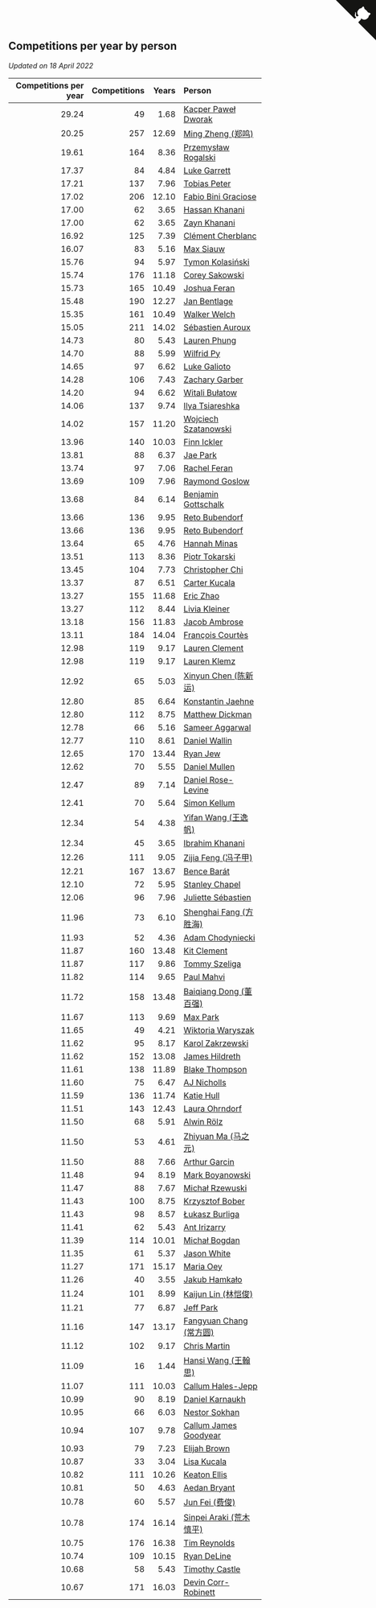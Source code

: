 ## Competitions per year by person

*Updated on 18 April 2022*

| Competitions per year | Competitions | Years | Person |
| ---: | ---: | ---: | :--- |
| 29.24 | 49 | 1.68 | [Kacper Paweł Dworak](https://www.worldcubeassociation.org/persons/2020DWOR01) |
| 20.25 | 257 | 12.69 | [Ming Zheng (郑鸣)](https://www.worldcubeassociation.org/persons/2009ZHEN11) |
| 19.61 | 164 | 8.36 | [Przemysław Rogalski](https://www.worldcubeassociation.org/persons/2013ROGA02) |
| 17.37 | 84 | 4.84 | [Luke Garrett](https://www.worldcubeassociation.org/persons/2017GARR05) |
| 17.21 | 137 | 7.96 | [Tobias Peter](https://www.worldcubeassociation.org/persons/2014PETE03) |
| 17.02 | 206 | 12.10 | [Fabio Bini Graciose](https://www.worldcubeassociation.org/persons/2010GRAC02) |
| 17.00 | 62 | 3.65 | [Hassan Khanani](https://www.worldcubeassociation.org/persons/2018KHAN26) |
| 17.00 | 62 | 3.65 | [Zayn Khanani](https://www.worldcubeassociation.org/persons/2018KHAN28) |
| 16.92 | 125 | 7.39 | [Clément Cherblanc](https://www.worldcubeassociation.org/persons/2014CHER05) |
| 16.07 | 83 | 5.16 | [Max Siauw](https://www.worldcubeassociation.org/persons/2017SIAU02) |
| 15.76 | 94 | 5.97 | [Tymon Kolasiński](https://www.worldcubeassociation.org/persons/2016KOLA02) |
| 15.74 | 176 | 11.18 | [Corey Sakowski](https://www.worldcubeassociation.org/persons/2011SAKO01) |
| 15.73 | 165 | 10.49 | [Joshua Feran](https://www.worldcubeassociation.org/persons/2011FERA01) |
| 15.48 | 190 | 12.27 | [Jan Bentlage](https://www.worldcubeassociation.org/persons/2010BENT01) |
| 15.35 | 161 | 10.49 | [Walker Welch](https://www.worldcubeassociation.org/persons/2011WELC01) |
| 15.05 | 211 | 14.02 | [Sébastien Auroux](https://www.worldcubeassociation.org/persons/2008AURO01) |
| 14.73 | 80 | 5.43 | [Lauren Phung](https://www.worldcubeassociation.org/persons/2016PHUN02) |
| 14.70 | 88 | 5.99 | [Wilfrid Py](https://www.worldcubeassociation.org/persons/2016PYWI01) |
| 14.65 | 97 | 6.62 | [Luke Galioto](https://www.worldcubeassociation.org/persons/2015GALI02) |
| 14.28 | 106 | 7.43 | [Zachary Garber](https://www.worldcubeassociation.org/persons/2014GARB01) |
| 14.20 | 94 | 6.62 | [Witali Bułatow](https://www.worldcubeassociation.org/persons/2015BUAT01) |
| 14.06 | 137 | 9.74 | [Ilya Tsiareshka](https://www.worldcubeassociation.org/persons/2012TERE01) |
| 14.02 | 157 | 11.20 | [Wojciech Szatanowski](https://www.worldcubeassociation.org/persons/2011SZAT01) |
| 13.96 | 140 | 10.03 | [Finn Ickler](https://www.worldcubeassociation.org/persons/2012ICKL01) |
| 13.81 | 88 | 6.37 | [Jae Park](https://www.worldcubeassociation.org/persons/2015PARK24) |
| 13.74 | 97 | 7.06 | [Rachel Feran](https://www.worldcubeassociation.org/persons/2015FERA01) |
| 13.69 | 109 | 7.96 | [Raymond Goslow](https://www.worldcubeassociation.org/persons/2014GOSL01) |
| 13.68 | 84 | 6.14 | [Benjamin Gottschalk](https://www.worldcubeassociation.org/persons/2016GOTT01) |
| 13.66 | 136 | 9.95 | [Reto Bubendorf](https://www.worldcubeassociation.org/persons/2012BUBE01) |
| 13.66 | 136 | 9.95 | [Reto Bubendorf](https://www.worldcubeassociation.org/persons/2012BUBE01) |
| 13.64 | 65 | 4.76 | [Hannah Minas](https://www.worldcubeassociation.org/persons/2017MINA04) |
| 13.51 | 113 | 8.36 | [Piotr Tokarski](https://www.worldcubeassociation.org/persons/2013TOKA01) |
| 13.45 | 104 | 7.73 | [Christopher Chi](https://www.worldcubeassociation.org/persons/2014CHIC01) |
| 13.37 | 87 | 6.51 | [Carter Kucala](https://www.worldcubeassociation.org/persons/2015KUCA01) |
| 13.27 | 155 | 11.68 | [Eric Zhao](https://www.worldcubeassociation.org/persons/2010ZHAO19) |
| 13.27 | 112 | 8.44 | [Livia Kleiner](https://www.worldcubeassociation.org/persons/2013KLEI03) |
| 13.18 | 156 | 11.83 | [Jacob Ambrose](https://www.worldcubeassociation.org/persons/2010AMBR01) |
| 13.11 | 184 | 14.04 | [François Courtès](https://www.worldcubeassociation.org/persons/2008COUR01) |
| 12.98 | 119 | 9.17 | [Lauren Clement](https://www.worldcubeassociation.org/persons/2013KLEM01) |
| 12.98 | 119 | 9.17 | [Lauren Klemz](https://www.worldcubeassociation.org/persons/2013KLEM01) |
| 12.92 | 65 | 5.03 | [Xinyun Chen (陈新运)](https://www.worldcubeassociation.org/persons/2017CHEN36) |
| 12.80 | 85 | 6.64 | [Konstantin Jaehne](https://www.worldcubeassociation.org/persons/2015JAEH01) |
| 12.80 | 112 | 8.75 | [Matthew Dickman](https://www.worldcubeassociation.org/persons/2013DICK01) |
| 12.78 | 66 | 5.16 | [Sameer Aggarwal](https://www.worldcubeassociation.org/persons/2017AGGA01) |
| 12.77 | 110 | 8.61 | [Daniel Wallin](https://www.worldcubeassociation.org/persons/2013WALL03) |
| 12.65 | 170 | 13.44 | [Ryan Jew](https://www.worldcubeassociation.org/persons/2008JEWR01) |
| 12.62 | 70 | 5.55 | [Daniel Mullen](https://www.worldcubeassociation.org/persons/2016MULL04) |
| 12.47 | 89 | 7.14 | [Daniel Rose-Levine](https://www.worldcubeassociation.org/persons/2015ROSE01) |
| 12.41 | 70 | 5.64 | [Simon Kellum](https://www.worldcubeassociation.org/persons/2016KELL12) |
| 12.34 | 54 | 4.38 | [Yifan Wang (王逸帆)](https://www.worldcubeassociation.org/persons/2017WANY29) |
| 12.34 | 45 | 3.65 | [Ibrahim Khanani](https://www.worldcubeassociation.org/persons/2018KHAN27) |
| 12.26 | 111 | 9.05 | [Zijia Feng (冯子甲)](https://www.worldcubeassociation.org/persons/2013FENG02) |
| 12.21 | 167 | 13.67 | [Bence Barát](https://www.worldcubeassociation.org/persons/2008BARA01) |
| 12.10 | 72 | 5.95 | [Stanley Chapel](https://www.worldcubeassociation.org/persons/2016CHAP04) |
| 12.06 | 96 | 7.96 | [Juliette Sébastien](https://www.worldcubeassociation.org/persons/2014SEBA01) |
| 11.96 | 73 | 6.10 | [Shenghai Fang (方胜海)](https://www.worldcubeassociation.org/persons/2016FANG01) |
| 11.93 | 52 | 4.36 | [Adam Chodyniecki](https://www.worldcubeassociation.org/persons/2017CHOD02) |
| 11.87 | 160 | 13.48 | [Kit Clement](https://www.worldcubeassociation.org/persons/2008CLEM01) |
| 11.87 | 117 | 9.86 | [Tommy Szeliga](https://www.worldcubeassociation.org/persons/2012SZEL01) |
| 11.82 | 114 | 9.65 | [Paul Mahvi](https://www.worldcubeassociation.org/persons/2012MAHV01) |
| 11.72 | 158 | 13.48 | [Baiqiang Dong (董百强)](https://www.worldcubeassociation.org/persons/2008DONG06) |
| 11.67 | 113 | 9.69 | [Max Park](https://www.worldcubeassociation.org/persons/2012PARK03) |
| 11.65 | 49 | 4.21 | [Wiktoria Waryszak](https://www.worldcubeassociation.org/persons/2018WARY01) |
| 11.62 | 95 | 8.17 | [Karol Zakrzewski](https://www.worldcubeassociation.org/persons/2014ZAKR01) |
| 11.62 | 152 | 13.08 | [James Hildreth](https://www.worldcubeassociation.org/persons/2009HILD01) |
| 11.61 | 138 | 11.89 | [Blake Thompson](https://www.worldcubeassociation.org/persons/2010THOM03) |
| 11.60 | 75 | 6.47 | [AJ Nicholls](https://www.worldcubeassociation.org/persons/2015NICH04) |
| 11.59 | 136 | 11.74 | [Katie Hull](https://www.worldcubeassociation.org/persons/2010HULL01) |
| 11.51 | 143 | 12.43 | [Laura Ohrndorf](https://www.worldcubeassociation.org/persons/2009OHRN01) |
| 11.50 | 68 | 5.91 | [Alwin Rölz](https://www.worldcubeassociation.org/persons/2016ROLZ01) |
| 11.50 | 53 | 4.61 | [Zhiyuan Ma (马之元)](https://www.worldcubeassociation.org/persons/2017MAZH04) |
| 11.50 | 88 | 7.66 | [Arthur Garcin](https://www.worldcubeassociation.org/persons/2014GARC27) |
| 11.48 | 94 | 8.19 | [Mark Boyanowski](https://www.worldcubeassociation.org/persons/2014BOYA01) |
| 11.47 | 88 | 7.67 | [Michał Rzewuski](https://www.worldcubeassociation.org/persons/2014RZEW01) |
| 11.43 | 100 | 8.75 | [Krzysztof Bober](https://www.worldcubeassociation.org/persons/2013BOBE01) |
| 11.43 | 98 | 8.57 | [Łukasz Burliga](https://www.worldcubeassociation.org/persons/2013BURL01) |
| 11.41 | 62 | 5.43 | [Ant Irizarry](https://www.worldcubeassociation.org/persons/2016IRIZ02) |
| 11.39 | 114 | 10.01 | [Michał Bogdan](https://www.worldcubeassociation.org/persons/2012BOGD01) |
| 11.35 | 61 | 5.37 | [Jason White](https://www.worldcubeassociation.org/persons/2016WHIT16) |
| 11.27 | 171 | 15.17 | [Maria Oey](https://www.worldcubeassociation.org/persons/2007OEYM01) |
| 11.26 | 40 | 3.55 | [Jakub Hamkało](https://www.worldcubeassociation.org/persons/2018HAMK01) |
| 11.24 | 101 | 8.99 | [Kaijun Lin (林恺俊)](https://www.worldcubeassociation.org/persons/2013LINK01) |
| 11.21 | 77 | 6.87 | [Jeff Park](https://www.worldcubeassociation.org/persons/2015PARK08) |
| 11.16 | 147 | 13.17 | [Fangyuan Chang (常方圆)](https://www.worldcubeassociation.org/persons/2009CHAN04) |
| 11.12 | 102 | 9.17 | [Chris Martin](https://www.worldcubeassociation.org/persons/2013MART03) |
| 11.09 | 16 | 1.44 | [Hansi Wang (王翰思)](https://www.worldcubeassociation.org/persons/2020WANG19) |
| 11.07 | 111 | 10.03 | [Callum Hales-Jepp](https://www.worldcubeassociation.org/persons/2012HALE01) |
| 10.99 | 90 | 8.19 | [Daniel Karnaukh](https://www.worldcubeassociation.org/persons/2014KARN02) |
| 10.95 | 66 | 6.03 | [Nestor Sokhan](https://www.worldcubeassociation.org/persons/2016SOKH01) |
| 10.94 | 107 | 9.78 | [Callum James Goodyear](https://www.worldcubeassociation.org/persons/2012GOOD02) |
| 10.93 | 79 | 7.23 | [Elijah Brown](https://www.worldcubeassociation.org/persons/2015BROW03) |
| 10.87 | 33 | 3.04 | [Lisa Kucala](https://www.worldcubeassociation.org/persons/2019KUCA01) |
| 10.82 | 111 | 10.26 | [Keaton Ellis](https://www.worldcubeassociation.org/persons/2012ELLI01) |
| 10.81 | 50 | 4.63 | [Aedan Bryant](https://www.worldcubeassociation.org/persons/2017BRYA06) |
| 10.78 | 60 | 5.57 | [Jun Fei (费俊)](https://www.worldcubeassociation.org/persons/2016FEIJ02) |
| 10.78 | 174 | 16.14 | [Sinpei Araki (荒木慎平)](https://www.worldcubeassociation.org/persons/2006ARAK01) |
| 10.75 | 176 | 16.38 | [Tim Reynolds](https://www.worldcubeassociation.org/persons/2005REYN01) |
| 10.74 | 109 | 10.15 | [Ryan DeLine](https://www.worldcubeassociation.org/persons/2012DELI01) |
| 10.68 | 58 | 5.43 | [Timothy Castle](https://www.worldcubeassociation.org/persons/2016CAST48) |
| 10.67 | 171 | 16.03 | [Devin Corr-Robinett](https://www.worldcubeassociation.org/persons/2006CORR01) |


<a href="https://github.com/jonatanklosko/wca_statistics" class="github-corner" aria-label="View source on Github"><svg width="80" height="80" viewBox="0 0 250 250" style="fill:#151513; color:#fff; position: absolute; top: 0; border: 0; right: 0;" aria-hidden="true"><path d="M0,0 L115,115 L130,115 L142,142 L250,250 L250,0 Z"></path><path d="M128.3,109.0 C113.8,99.7 119.0,89.6 119.0,89.6 C122.0,82.7 120.5,78.6 120.5,78.6 C119.2,72.0 123.4,76.3 123.4,76.3 C127.3,80.9 125.5,87.3 125.5,87.3 C122.9,97.6 130.6,101.9 134.4,103.2" fill="currentColor" style="transform-origin: 130px 106px;" class="octo-arm"></path><path d="M115.0,115.0 C114.9,115.1 118.7,116.5 119.8,115.4 L133.7,101.6 C136.9,99.2 139.9,98.4 142.2,98.6 C133.8,88.0 127.5,74.4 143.8,58.0 C148.5,53.4 154.0,51.2 159.7,51.0 C160.3,49.4 163.2,43.6 171.4,40.1 C171.4,40.1 176.1,42.5 178.8,56.2 C183.1,58.6 187.2,61.8 190.9,65.4 C194.5,69.0 197.7,73.2 200.1,77.6 C213.8,80.2 216.3,84.9 216.3,84.9 C212.7,93.1 206.9,96.0 205.4,96.6 C205.1,102.4 203.0,107.8 198.3,112.5 C181.9,128.9 168.3,122.5 157.7,114.1 C157.9,116.9 156.7,120.9 152.7,124.9 L141.0,136.5 C139.8,137.7 141.6,141.9 141.8,141.8 Z" fill="currentColor" class="octo-body"></path></svg></a><style>.github-corner:hover .octo-arm{animation:octocat-wave 560ms ease-in-out}@keyframes octocat-wave{0%,100%{transform:rotate(0)}20%,60%{transform:rotate(-25deg)}40%,80%{transform:rotate(10deg)}}@media (max-width:500px){.github-corner:hover .octo-arm{animation:none}.github-corner .octo-arm{animation:octocat-wave 560ms ease-in-out}}</style>
